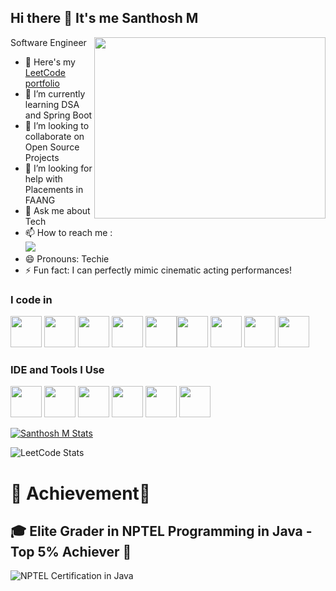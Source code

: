 ## Hi there 👋 It's me Santhosh M

Software Engineer
<img align="right" width="370" height="290" src="https://i.pinimg.com/originals/47/f0/34/47f0342cec72b800463bf003eac1257e.gif">
- 🔭 Here's my [LeetCode portfolio](https://leetcode.com/u/sss999msd/)                                                 
- 🌱 I’m currently learning DSA and Spring Boot
- 👯 I’m looking to collaborate on Open Source Projects
- 🤔 I’m looking for help with Placements in FAANG
- 💬 Ask me about Tech
- 📫 How to reach me :
<br /> [<img src="https://img.shields.io/badge/LinkedIn-0077B5?style=for-the-badge&logo=linkedin&logoColor=white" />](https://www.linkedin.com/in/santhosh-m-52a226270)
- 😄 Pronouns: Techie
- ⚡ Fun fact: I can perfectly mimic cinematic acting performances!


### I code in
<img height="50" width="50" src="https://img.icons8.com/color/48/000000/python.png" /> <img height="50" width="50" src="https://img.icons8.com/color/48/000000/java-coffee-cup-logo.png" /> <img height="50" width="50" src="https://img.icons8.com/color/48/000000/html-5.png" /> <img height="50" width="50" src="https://img.icons8.com/color/48/000000/css3.png" />
<img height="50" width="50" src="https://img.icons8.com/color/48/000000/javascript.png"/><img height="50" width="50" src="https://img.icons8.com/color/48/000000/mysql-logo.png"/> <img height="50" width="50" src="https://img.icons8.com/color/48/000000/mongodb.png"/> <img height="50" width="50" src="https://img.icons8.com/color/48/000000/nodejs.png"/> <img height="50" width="50" src="https://img.icons8.com/color/48/000000/spring-logo.png"/>

### IDE and Tools I Use
<img height="50" width="50" src="https://img.icons8.com/color/48/000000/visual-studio-code-2019.png"/> <img height="50" width="50" src="https://img.icons8.com/color/48/000000/pycharm.png"/> <img height="50" width="50" src="https://img.icons8.com/color/50/000000/git.png"/> <img height="50" width="50" src="https://img.icons8.com/dusk/64/000000/anaconda.png"/> <img height="50" src="https://img.icons8.com/officel/480/null/java-eclipse.png"/> <img height="50" src="https://img.icons8.com/?size=100&id=Rffi8qeb2fK5&format=png&color=000000"/>  


[![Santhosh M Stats](https://awesome-github-stats.azurewebsites.net/user-stats/SanthoshM007?cardType=level&preferLogin=false)](https://git.io/awesome-stats-card)

![LeetCode Stats](https://leetcard.jacoblin.cool/sss999msd?theme=dark&font=changa)



# 🌟 Achievement🌟

## 🎓 Elite Grader in NPTEL Programming in Java - Top 5% Achiever 🏅  
![NPTEL Certification in Java](https://media.licdn.com/dms/image/v2/D5622AQHI7Z_HjHDI9w/feedshare-shrink_800/feedshare-shrink_800/0/1732719685540?e=1740009600&v=beta&t=G8WxsiE2NpJC6VyfmMhL8qhnaSEaTtbjSkoOmxS6RUY)




 

